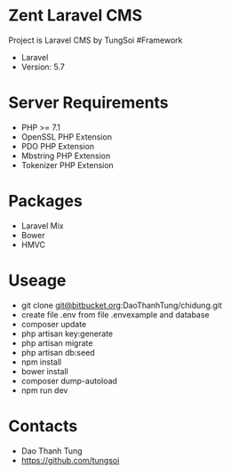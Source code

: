 # Zent Laravel CMS
Project is Laravel CMS by TungSoi
#Framework
- Laravel
- Version: 5.7
# Server Requirements
- PHP >= 7.1
- OpenSSL PHP Extension
- PDO PHP Extension
- Mbstring PHP Extension
- Tokenizer PHP Extension
# Packages
- Laravel Mix
- Bower
- HMVC
# Useage
- git clone git@bitbucket.org:DaoThanhTung/chidung.git
- create file .env from file .envexample and database
- composer update
- php artisan key:generate
- php artisan migrate
- php artisan db:seed
- npm install
- bower install
- composer dump-autoload
- npm run dev
# Contacts
- Dao Thanh Tung
- https://github.com/tungsoi
